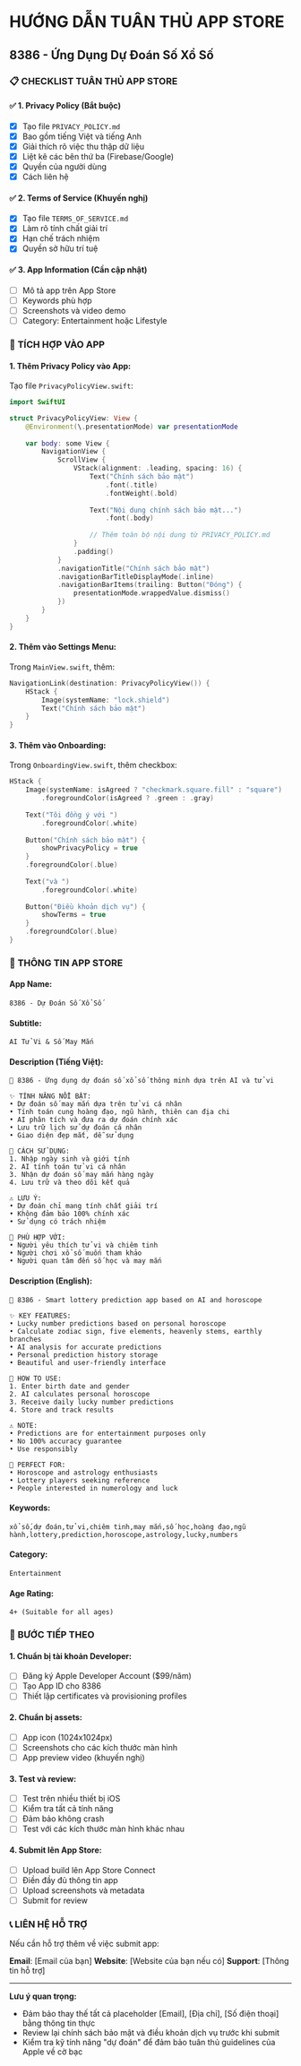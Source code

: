 # HƯỚNG DẪN TUÂN THỦ APP STORE
## 8386 - Ứng Dụng Dự Đoán Số Xổ Số

### 📋 CHECKLIST TUÂN THỦ APP STORE

#### ✅ **1. Privacy Policy (Bắt buộc)**
- [x] Tạo file `PRIVACY_POLICY.md`
- [x] Bao gồm tiếng Việt và tiếng Anh
- [x] Giải thích rõ việc thu thập dữ liệu
- [x] Liệt kê các bên thứ ba (Firebase/Google)
- [x] Quyền của người dùng
- [x] Cách liên hệ

#### ✅ **2. Terms of Service (Khuyến nghị)**
- [x] Tạo file `TERMS_OF_SERVICE.md`
- [x] Làm rõ tính chất giải trí
- [x] Hạn chế trách nhiệm
- [x] Quyền sở hữu trí tuệ

#### ✅ **3. App Information (Cần cập nhật)**
- [ ] Mô tả app trên App Store
- [ ] Keywords phù hợp
- [ ] Screenshots và video demo
- [ ] Category: Entertainment hoặc Lifestyle

### 🔧 **TÍCH HỢP VÀO APP**

#### **1. Thêm Privacy Policy vào App:**

Tạo file `PrivacyPolicyView.swift`:

```swift
import SwiftUI

struct PrivacyPolicyView: View {
    @Environment(\.presentationMode) var presentationMode
    
    var body: some View {
        NavigationView {
            ScrollView {
                VStack(alignment: .leading, spacing: 16) {
                    Text("Chính sách bảo mật")
                        .font(.title)
                        .fontWeight(.bold)
                    
                    Text("Nội dung chính sách bảo mật...")
                        .font(.body)
                    
                    // Thêm toàn bộ nội dung từ PRIVACY_POLICY.md
                }
                .padding()
            }
            .navigationTitle("Chính sách bảo mật")
            .navigationBarTitleDisplayMode(.inline)
            .navigationBarItems(trailing: Button("Đóng") {
                presentationMode.wrappedValue.dismiss()
            })
        }
    }
}
```

#### **2. Thêm vào Settings Menu:**

Trong `MainView.swift`, thêm:

```swift
NavigationLink(destination: PrivacyPolicyView()) {
    HStack {
        Image(systemName: "lock.shield")
        Text("Chính sách bảo mật")
    }
}
```

#### **3. Thêm vào Onboarding:**

Trong `OnboardingView.swift`, thêm checkbox:

```swift
HStack {
    Image(systemName: isAgreed ? "checkmark.square.fill" : "square")
        .foregroundColor(isAgreed ? .green : .gray)
    
    Text("Tôi đồng ý với ")
        .foregroundColor(.white)
    
    Button("Chính sách bảo mật") {
        showPrivacyPolicy = true
    }
    .foregroundColor(.blue)
    
    Text("và ")
        .foregroundColor(.white)
    
    Button("Điều khoản dịch vụ") {
        showTerms = true
    }
    .foregroundColor(.blue)
}
```

### 📱 **THÔNG TIN APP STORE**

#### **App Name:**
```
8386 - Dự Đoán Số Xổ Số
```

#### **Subtitle:**
```
AI Tử Vi & Số May Mắn
```

#### **Description (Tiếng Việt):**
```
🔮 8386 - Ứng dụng dự đoán số xổ số thông minh dựa trên AI và tử vi

✨ TÍNH NĂNG NỔI BẬT:
• Dự đoán số may mắn dựa trên tử vi cá nhân
• Tính toán cung hoàng đạo, ngũ hành, thiên can địa chi
• AI phân tích và đưa ra dự đoán chính xác
• Lưu trữ lịch sử dự đoán cá nhân
• Giao diện đẹp mắt, dễ sử dụng

🌟 CÁCH SỬ DỤNG:
1. Nhập ngày sinh và giới tính
2. AI tính toán tử vi cá nhân
3. Nhận dự đoán số may mắn hàng ngày
4. Lưu trữ và theo dõi kết quả

⚠️ LƯU Ý:
• Dự đoán chỉ mang tính chất giải trí
• Không đảm bảo 100% chính xác
• Sử dụng có trách nhiệm

🎯 PHÙ HỢP VỚI:
• Người yêu thích tử vi và chiêm tinh
• Người chơi xổ số muốn tham khảo
• Người quan tâm đến số học và may mắn
```

#### **Description (English):**
```
🔮 8386 - Smart lottery prediction app based on AI and horoscope

✨ KEY FEATURES:
• Lucky number predictions based on personal horoscope
• Calculate zodiac sign, five elements, heavenly stems, earthly branches
• AI analysis for accurate predictions
• Personal prediction history storage
• Beautiful and user-friendly interface

🌟 HOW TO USE:
1. Enter birth date and gender
2. AI calculates personal horoscope
3. Receive daily lucky number predictions
4. Store and track results

⚠️ NOTE:
• Predictions are for entertainment purposes only
• No 100% accuracy guarantee
• Use responsibly

🎯 PERFECT FOR:
• Horoscope and astrology enthusiasts
• Lottery players seeking reference
• People interested in numerology and luck
```

#### **Keywords:**
```
xổ số,dự đoán,tử vi,chiêm tinh,may mắn,số học,hoàng đạo,ngũ hành,lottery,prediction,horoscope,astrology,lucky,numbers
```

#### **Category:**
```
Entertainment
```

#### **Age Rating:**
```
4+ (Suitable for all ages)
```

### 🚀 **BƯỚC TIẾP THEO**

#### **1. Chuẩn bị tài khoản Developer:**
- [ ] Đăng ký Apple Developer Account ($99/năm)
- [ ] Tạo App ID cho 8386
- [ ] Thiết lập certificates và provisioning profiles

#### **2. Chuẩn bị assets:**
- [ ] App icon (1024x1024px)
- [ ] Screenshots cho các kích thước màn hình
- [ ] App preview video (khuyến nghị)

#### **3. Test và review:**
- [ ] Test trên nhiều thiết bị iOS
- [ ] Kiểm tra tất cả tính năng
- [ ] Đảm bảo không crash
- [ ] Test với các kích thước màn hình khác nhau

#### **4. Submit lên App Store:**
- [ ] Upload build lên App Store Connect
- [ ] Điền đầy đủ thông tin app
- [ ] Upload screenshots và metadata
- [ ] Submit for review

### 📞 **LIÊN HỆ HỖ TRỢ**

Nếu cần hỗ trợ thêm về việc submit app:

**Email**: [Email của bạn]
**Website**: [Website của bạn nếu có]
**Support**: [Thông tin hỗ trợ]

---

**Lưu ý quan trọng:**
- Đảm bảo thay thế tất cả placeholder [Email], [Địa chỉ], [Số điện thoại] bằng thông tin thực
- Review lại chính sách bảo mật và điều khoản dịch vụ trước khi submit
- Kiểm tra kỹ tính năng "dự đoán" để đảm bảo tuân thủ guidelines của Apple về cờ bạc



